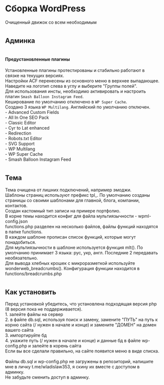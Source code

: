 # Сборка WordPress
Очищенный движок со всем необходимым

# <h2>Админка</h2>

# <h4>Предустановленные плагины</h4>
Установленные плагины протестированы и стабильно работают в связке на текущих версиях.
<br>Настройки ACF перенесены из основного меню в верхнее выпадающее. Наведите на логотип слева в углу и выберите "Группы полей".
<br>Для использования инсты, необходимо активировать и настроить плагин <code>Smash Balloon Instagram Feed</code>.
<br>Кеширование по умолчанию отключено в <code>WP Super Cache</code>.
<br>Создано 3 языка <code>WP Multilang</code>. Английский по умолчанию отключен.
<br> - Advanced Custom Fields
<br> - All In One SEO Pack
<br> - Classic Editor
<br> - Cyr to Lat enhanced
<br> - Redirection
<br> - Robots.txt Editor
<br> - SVG Support
<br> - WP Multilang
<br> - WP Super Cache
<br> - Smash Balloon Instagram Feed

# <h2>Тема</h2>
Тема очищена от лишних подключений, например эмоджи.
<br>Шаблоны страниц используют префикс tpl_. По умолчанию созданы страницы со своими шаблонами для главной, блога, компании, контактов.
<br>Создан кастомный тип записи на примере портфолио.
<br>В корне темы находится конфиг для файла мультиязычности - wpml-config.json
<br>functions.php разделен на несколько файлов, файлы функций находятся в папке functions.
<br>В каждом шаблоне прописан список функций, которые могут понадобиться.
<br>Для мультиязычности в шаблоне используется функция mlt(). По умолчанию принимает 3 языка: рус, укр, англ. Последние 2 передавать необязательно.
<br>Для вывода хлебных крошек с микроразметкой используйте wonderweb_breadcrumbs(). Конфигурация функции находится в functions/breadcrumbs.php


# <h2>Как установить</h2>
Перед установкой убедитесь, что установлена подходящая версия php (8 версия пока не поддерживается).
<br> 1. залейте файлы на сервер
<br> 2. в файле db.sql, используя поиск и замену, замените "ПУТЬ" на путь к корню сайта (/ нужен в начале и конце) и замените "ДОМЕН" на домен вашего сайта
<br> 3. импортируйте бд
<br> 4. укажите путь (/ нужен в начале и конце) и данные бд в файле wp-config.php и залейте в корень сайта
<br> Если вы все сделали правильно, на сайте появится меню в виде списка.
<br> 
<br> Файлы db.sql и wp-config.php не загружены в репозиторий, напишите мне в личку t.me/wladislaw353, я скину их вместе с доступом в админку.
<br> Не забудьте сменить доступ в админку.
